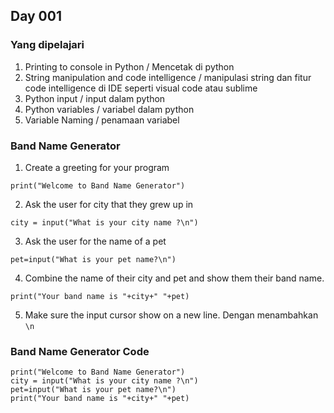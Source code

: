 ## Day 001

### Yang dipelajari

1. Printing to console in Python / Mencetak di python
2. String manipulation and code intelligence / manipulasi string dan fitur code intelligence di IDE seperti visual code atau sublime
3. Python input / input dalam python
4. Python variables / variabel dalam python
5. Variable Naming / penamaan variabel


### Band Name Generator
1. Create a greeting for your program
``` 
print("Welcome to Band Name Generator") 
```
2. Ask the user for city that they grew up in
``` 
city = input("What is your city name ?\n") 
```
3. Ask the user for the name of a pet
``` 
pet=input("What is your pet name?\n") 
```
4. Combine the name of their city and pet and show them their band name.
``` 
print("Your band name is "+city+" "+pet) 
```
5. Make sure the input cursor show on a new line.
Dengan menambahkan ``` \n ```
### Band Name Generator Code
```
print("Welcome to Band Name Generator")
city = input("What is your city name ?\n")
pet=input("What is your pet name?\n")
print("Your band name is "+city+" "+pet)
```